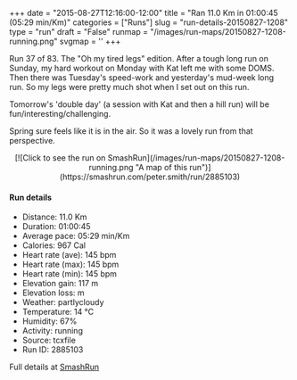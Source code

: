 +++
date = "2015-08-27T12:16:00-12:00"
title = "Ran 11.0 Km in 01:00:45 (05:29 min/Km)"
categories = ["Runs"]
slug = "run-details-20150827-1208"
type = "run"
draft = "False"
runmap = "/images/run-maps/20150827-1208-running.png"
svgmap = '<polyline points="93 12, 91 16, 92 17, 97 18, 96 21, 99 26, 99 28, 97 29, 95 34, 95 36, 100 40, 100 47, 98 54, 97 61, 99 65, 100 69, 98 72, 97 74, 97 78, 94 86, 94 89, 67 83, 66 83, 21 73, 19 72, 6 57, 2 54, 0 50, 0 33, 10 32, 16 31, 22 30, 45 32, 54 32, 60 29, 79 15, 82 16, 81 16, 84 12">'
+++

Run 37 of 83. The "Oh my tired legs" edition. After a tough long run on Sunday, my hard workout on Monday with Kat left me with some DOMS. Then there was Tuesday's speed-work and yesterday's mud-week long run. So my legs were pretty much shot when I set out on this run. 

Tomorrow's 'double day' (a session with Kat and then a hill run) will be fun/interesting/challenging. 

Spring sure feels like it is in the air. So it was a lovely run from that perspective. 



<!--more-->

<center>
[![Click to see the run on SmashRun](/images/run-maps/20150827-1208-running.png "A map of this run")](https://smashrun.com/peter.smith/run/2885103)
</center>

#### Run details

* Distance: 11.0 Km
* Duration: 01:00:45
* Average pace: 05:29 min/Km
* Calories: 967 Cal
* Heart rate (ave): 145 bpm
* Heart rate (max): 145 bpm
* Heart rate (min): 145 bpm
* Elevation gain: 117 m
* Elevation loss:  m
* Weather: partlycloudy
* Temperature: 14 &deg;C
* Humidity: 67%
* Activity: running
* Source: tcxfile
* Run ID: 2885103

Full details at [SmashRun](https://smashrun.com/peter.smith/run/2885103)